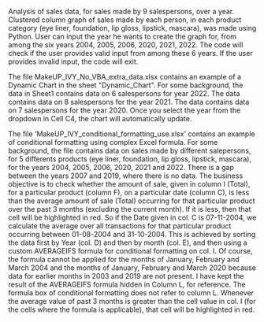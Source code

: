 Analysis of sales data, for sales made by 9 salespersons, over a year. Clustered column graph of sales made by each person, in each product category (eye liner, foundation, lip gloss, lipstick, mascara), was made using Python. User can input the year he wants to create the graph for, from among the six years 2004, 2005, 2006, 2020, 2021, 2022. The code will check if the user provides valid input from among these 6 years. If the user provides invalid input, the code will exit.

The file MakeUP_IVY_No_VBA_extra_data.xlsx contains an example of a Dynamic Chart in the sheet "Dynamic_Chart". For some background, the data in Sheet1 contains data on 6 salespersons for year 2022. The data contains data on 8 salespersons for the year 2021. The data contains data on 7 salespersons for the year 2020. Once you select the year from the dropdown in Cell C4, the chart will automatically update. 

The file 'MakeUP_IVY_conditional_formatting_use.xlsx' contains an example of conditional formatting using complex Excel formula. For some background, the file contains data on sales made by different salepersons, for 5 differents products (eye liner, foundation, lip gloss, lipstick, mascara), for the years 2004, 2005, 2006, 2020, 2021 and 2022. There is a gap between the years 2007 and 2019, where there is no data. The business objective is to check whether the amount of sale, given in column I (Total), for a particular product (column F), on a particular date (column C), is less than the average amount of sale (Total) occurring for that particular product over the past 3 months (excluding the current month). If it is less, then that cell will be highlighted in red. So if the Date given in col. C is 07-11-2004, we calculate the average over all transactions for that particular product occurring between 01-08-2004 and 31-10-2004. This is achieved by sorting the data first by Year (col. D) and then by month (col. E), and then using a custom AVERAGEIFS formula for conditional formatting on col. I. Of course, the formula cannot be applied for the months of January, February and March 2004 and the months of January, February and March 2020 because data for earlier months in 2003 and 2019 are not present. I have kept the result of the AVERAGEIFS formula hidden in Column L, for reference. The formula box of conditional formatting does not refer to column L. Whenever the average value of past 3 months is greater than the cell value in col. I (for the cells where the formula is applicable), that cell will be highlighted in red.
